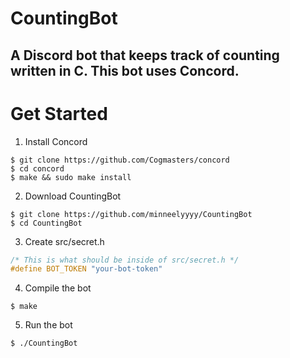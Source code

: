 # CountingBot

## A Discord bot that keeps track of counting written in C. This bot uses Concord.

# Get Started
1. Install Concord
```console
$ git clone https://github.com/Cogmasters/concord
$ cd concord
$ make && sudo make install
```
2. Download CountingBot
```console
$ git clone https://github.com/minneelyyyy/CountingBot
$ cd CountingBot
```
3. Create src/secret.h
```c
/* This is what should be inside of src/secret.h */
#define BOT_TOKEN "your-bot-token"
```
4. Compile the bot
```console
$ make
```
5. Run the bot
```console
$ ./CountingBot
```
